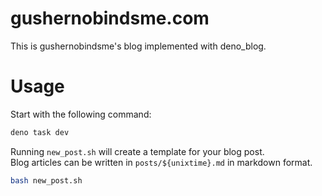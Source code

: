 # gushernobindsme.com

This is gushernobindsme's blog implemented with deno_blog.

# Usage

Start with the following command:

```bash
deno task dev
```

Running `new_post.sh` will create a template for your blog post.\
Blog articles can be written in `posts/${unixtime}.md` in markdown format.

```bash
bash new_post.sh
```
